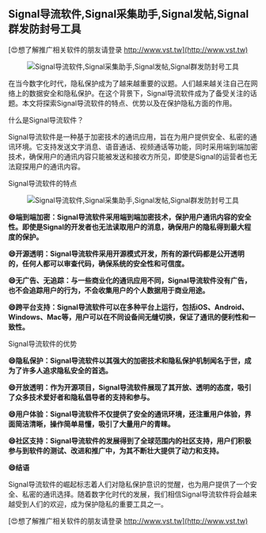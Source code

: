 ## **Signal导流软件,Signal采集助手,Signal发帖,Signal群发防封号工具**

[😍想了解推广相关软件的朋友请登录 http://www.vst.tw](http://www.vst.tw)

 <center><img src="https://vst.tw/MP4/tuiguang/png/5.png" alt="Signal导流软件,Signal采集助手,Signal发帖,Signal群发防封号工具"></center>

在当今数字化时代，隐私保护成为了越来越重要的议题。人们越来越关注自己在网络上的数据安全和隐私保护。在这个背景下，Signal导流软件成为了备受关注的话题。本文将探索Signal导流软件的特点、优势以及在保护隐私方面的作用。

什么是Signal导流软件？

Signal导流软件是一种基于加密技术的通讯应用，旨在为用户提供安全、私密的通讯环境。它支持发送文字消息、语音通话、视频通话等功能，同时采用端到端加密技术，确保用户的通讯内容只能被发送和接收方所见，即使是Signal的运营者也无法窥探用户的通讯内容。

Signal导流软件的特点

 <center><img src="https://vst.tw/MP4/tuiguang/png/3.png" alt="Signal导流软件,Signal采集助手,Signal发帖,Signal群发防封号工具"></center>

**😄端到端加密：Signal导流软件采用端到端加密技术，保护用户通讯内容的安全性。即使是Signal的开发者也无法读取用户的消息，确保用户的隐私得到最大程度的保护。**

**😄开源透明：Signal导流软件采用开源模式开发，所有的源代码都是公开透明的，任何人都可以审查代码，确保系统的安全性和可信度。**

**😄无广告、无追踪：与一些商业化的通讯应用不同，Signal导流软件没有广告，也不会追踪用户的行为，不会收集用户的个人数据用于商业用途。**

**😄跨平台支持：Signal导流软件可以在多种平台上运行，包括iOS、Android、Windows、Mac等，用户可以在不同设备间无缝切换，保证了通讯的便利性和一致性。**

Signal导流软件的优势

**😄隐私保护：Signal导流软件以其强大的加密技术和隐私保护机制闻名于世，成为了许多人追求隐私安全的首选。**

**😄开放透明：作为开源项目，Signal导流软件展现了其开放、透明的态度，吸引了众多技术爱好者和隐私倡导者的支持和参与。**

**😄用户体验：Signal导流软件不仅提供了安全的通讯环境，还注重用户体验，界面简洁清晰，操作简单易懂，吸引了大量用户的青睐。**

**😄社区支持：Signal导流软件的发展得到了全球范围内的社区支持，用户们积极参与到软件的测试、改进和推广中，为其不断壮大提供了动力和支持。**

**😄结语**

Signal导流软件的崛起标志着人们对隐私保护意识的觉醒，也为用户提供了一个安全、私密的通讯选择。随着数字化时代的发展，我们相信Signal导流软件将会越来越受到人们的欢迎，成为保护隐私的重要工具之一。

[😍想了解推广相关软件的朋友请登录 http://www.vst.tw](http://www.vst.tw)



